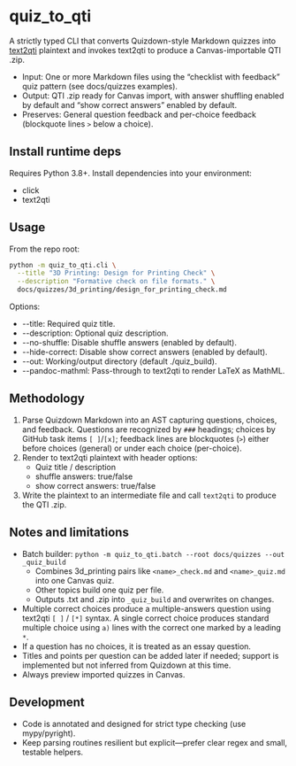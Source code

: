# quiz_to_qti

A strictly typed CLI that converts Quizdown-style Markdown quizzes into
[text2qti](https://github.com/gpoore/text2qti) plaintext and invokes text2qti
to produce a Canvas-importable QTI .zip.

- Input: One or more Markdown files using the “checklist with feedback” quiz
  pattern (see docs/quizzes examples).
- Output: QTI .zip ready for Canvas import, with answer shuffling enabled by
  default and “show correct answers” enabled by default.
- Preserves: General question feedback and per-choice feedback (blockquote
  lines `>` below a choice).

## Install runtime deps

Requires Python 3.8+. Install dependencies into your environment:

- click
- text2qti

## Usage

From the repo root:

```bash
python -m quiz_to_qti.cli \
  --title "3D Printing: Design for Printing Check" \
  --description "Formative check on file formats." \
  docs/quizzes/3d_printing/design_for_printing_check.md
```

Options:

- --title: Required quiz title.
- --description: Optional quiz description.
- --no-shuffle: Disable shuffle answers (enabled by default).
- --hide-correct: Disable show correct answers (enabled by default).
- --out: Working/output directory (default ./quiz_build).
- --pandoc-mathml: Pass-through to text2qti to render LaTeX as MathML.

## Methodology

1. Parse Quizdown Markdown into an AST capturing questions, choices, and
   feedback. Questions are recognized by `###` headings; choices by GitHub
   task items `[ ]`/`[x]`; feedback lines are blockquotes (`>`) either before
   choices (general) or under each choice (per-choice).
2. Render to text2qti plaintext with header options:
   - Quiz title / description
   - shuffle answers: true/false
   - show correct answers: true/false
3. Write the plaintext to an intermediate file and call `text2qti` to produce
   the QTI .zip.

## Notes and limitations

- Batch builder: `python -m quiz_to_qti.batch --root docs/quizzes --out _quiz_build`
  - Combines 3d_printing pairs like `<name>_check.md` and `<name>_quiz.md` into one Canvas quiz.
  - Other topics build one quiz per file.
  - Outputs .txt and .zip into `_quiz_build` and overwrites on changes.
- Multiple correct choices produce a multiple-answers question using text2qti
  `[ ]` / `[*]` syntax. A single correct choice produces standard multiple
  choice using `a)` lines with the correct one marked by a leading `*`.
- If a question has no choices, it is treated as an essay question.
- Titles and points per question can be added later if needed; support is
  implemented but not inferred from Quizdown at this time.
- Always preview imported quizzes in Canvas.

## Development

- Code is annotated and designed for strict type checking (use mypy/pyright).
- Keep parsing routines resilient but explicit—prefer clear regex and
  small, testable helpers.
